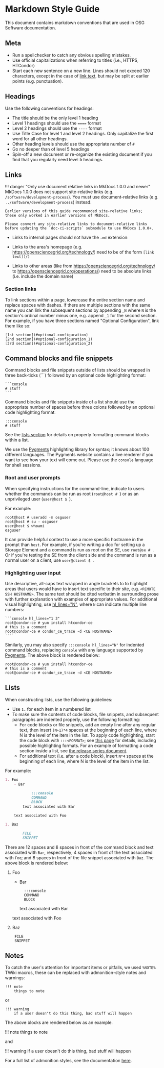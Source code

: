 Markdown Style Guide
====================

This document contains markdown conventions that are used in OSG Software documentation.

Meta
----

- Run a spellchecker to catch any obvious spelling mistakes.
- Use official capitalizations when referring to titles (i.e., HTTPS, HTCondor)
- Start each new sentence on a new line.
  Lines should not exceed 120 characters, except in the case of [link text](#links),
  but may be split at earlier points (e.g. punctuation).

Headings
--------

Use the following conventions for headings:

- The title should be the only level 1 heading
- Level 1 headings should use the `====` format
- Level 2 headings should use the `----` format
- Use Title Case for level 1 and level 2 headings. Only capitalize the first word for all other headings.
- Other heading levels should use the appropriate number of `#`
- Go no deeper than of level 5 headings
- Spin-off a new document or re-organize the existing document if you find that you regularly need level 5 headings.

Links
-----

!!! danger "Only use document relative links in MkDocs 1.0.0 and newer"
    MkDocs 1.0.0 does not support site-relative links (e.g. `/software/development-process`).
    You must use document-relative links (e.g. `../software/development-process`) instead.

    Earlier versions of this guide recommended site-relative links;
    these only worked in earlier versions of MkDocs.

    Please convert any site-relative links to document-relative links
    before updating the `doc-ci-scripts` submodule to use MkDocs 1.0.0+.

- Links to internal pages should not have the `.md` extension

- Links to the area's homepage (e.g. https://opensciencegrid.org/technology/) need to be of the form `[link text](/)`

- Links to other areas (like from https://opensciencegrid.org/technology/ to
  https://opensciencegrid.org/operations/) need to be absolute links (i.e. include the domain name)


### Section links ###

To link sections within a page, lowercase the entire section name and replace spaces with dashes. If there are multiple
sections with the same name you can link the subsequent sections by appending `_N` where `N` is the section's ordinal
number minus one, e.g. append `_1` for the second section. For example, if you have three sections named "Optional
Configuration", link them like so:

```
[1st section](#optional-configuration)
[2nd section](#optional-configuration_1)
[3rd section](#optional-configuration_2)
```

Command blocks and file snippets
--------------------------------

Command blocks and file snippets outside of lists should be wrapped in three back-ticks (\`\`\`) followed by an optional
code highlighting format:

    ```console
    # stuff
    ```

Command blocks and file snippets inside of a list should use the appropriate number of spaces before three
colons followed by an optional code highlighting format:

```
:::console
# stuff
```

See the [lists section](#lists) for details on properly formatting command blocks within a list.

We use the [Pygments](http://pygments.org/) highlighting library for syntax; it knows about 100 different languages.
The Pygments website contains a live renderer if you want to see how your text will come out.  Please use the `console`
language for shell sessions.

### Root and user prompts ###

When specifying instructions for the command-line, indicate to users whether the commands can be run as root 
(`root@host # `) or as an unprivileged user (`user@host $ `).

For example:

```console
root@host # useradd -m osguser
root@host # su - osguser
user@host $ whoami
osguser
```

It can provide helpful context to use a more specific hostname in the prompt than `host`.
For example, if you're writing a doc for setting up a Storage Element and a command is run as root on the SE, use `root@se # `.
Or if you're testing the SE from the client side and the command is run as a normal user on a client, use `user@client $ `.

### Highlighting user input  ###

Use descriptive, all-caps text wrapped in angle brackets to to highlight areas that users would have to insert text
specific to their site, e.g. `<REMOTE SSH HOSTNAME>`.
The same text should be cited verbatim in surrounding prose with further explanation with examples of appropriate values.
For additional visual highlighting,
use [hl_lines="N"](https://squidfunk.github.io/mkdocs-material/extensions/codehilite/#highlighting-specific-lines),
where `N` can indicate multiple line numbers:

~~~console
```console hl_lines="1 3"
root@condor-ce # yum install htcondor-ce
# this is a comment
root@condor-ce # condor_ce_trace -d <CE HOSTNAME>
````
~~~

Similarly, you may also specify `:::console hl_lines="N"` for indented command blocks, replacing `console` with any
language supported by [Pygments](http://pygments.org/languages/).
The above block is rendered below:

```console hl_lines="1 3"
root@condor-ce # yum install htcondor-ce
# this is a comment
root@condor-ce # condor_ce_trace -d <CE HOSTNAME>
```

Lists
-----

When constructing lists, use the following guidelines:

- Use `1.` for each item in a numbered list
- To make sure the contents of code blocks, file snippets, and subsequent paragraphs are indented properly, use the
  following formatting:
    - For code blocks or file snippets, add an empty line after any regular text, then insert `(N+1)*4` spaces at the
      beginning of each line, where N is the level of the item in the list. To apply code highlighting, start the code
      block with `:::<FORMAT>`; see [this page](http://squidfunk.github.io/mkdocs-material/extensions/codehilite/) for
      details, including possible highlighting formats.  For an example of formatting a code section inside a list, see
      [the release series document](https://github.com/opensciencegrid/docs/blame/fd631cfa594b0726e021584dc12d9cf2a3a69206/docs/release/release_series.md#L110-L118).
    - For additional text (i.e. after a code block), insert `N*4` spaces at the beginning of each line, where N is the
      level of the item in the list.

For example:

```markdown
1. Foo
    - Bar

            :::console
            COMMAND
            BLOCK
        text associated with Bar

    text associated with Foo

1. Baz

        FILE
        SNIPPET

```

There are 12 spaces and 8 spaces in front of the command block and text associated with `Bar`, respectively; 4 spaces in
front of the text associated with `Foo`; and 8 spaces in front of the file snippet associated with `Baz`.  The above
block is rendered below:

1. Foo
    - Bar

            :::console
            COMMAND
            BLOCK
        text associated with Bar

    text associated with Foo

1. Baz

        FILE
        SNIPPET

Notes
-----

To catch the user's attention for important items or pitfalls, we used `%NOTE%` TWiki macros, these can be replaced with
admonition-style notes and warnings:

```
!!! note
    things to note
```

or

```
!!! warning
    if a user doesn't do this thing, bad stuff will happen
```

The above blocks are rendered below as an example.

!!! note
    things to note

and

!!! warning
    if a user doesn't do this thing, bad stuff will happen

For a full list of admonition styles, see the documentation
[here](https://squidfunk.github.io/mkdocs-material/extensions/admonition/).
